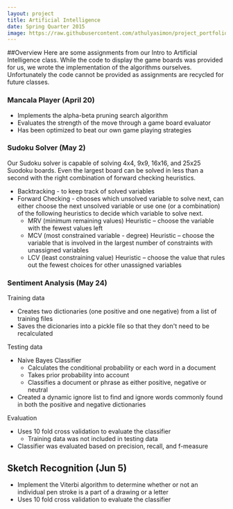 ```yaml
---
layout: project
title: Artificial Intelligence
date: Spring Quarter 2015
image: https://raw.githubusercontent.com/athulyasimon/project_portfolio/gh-pages/public/images/mancala.png
---
```


##Overview
Here are some assignments from our Intro to Artificial Intelligence class. While the code to display the game boards was provided for us, we wrote the implementation of the algorithms ourselves. Unfortunately the code cannot be provided as assignments are recycled for future classes.  

### Mancala Player (April 20)

* Implements the alpha-beta pruning search algorithm
* Evaluates the strength of the move through a game board evaluator
* Has been optimized to beat our own game playing strategies

### Sudoku Solver (May 2)

Our Sudoku solver is capable of solving 4x4, 9x9, 16x16, and 25x25 Suodoku boards. Even the largest board can be solved in less than a second with the right combination of forward checking heuristics.

* Backtracking - to keep track of solved variables
* Forward Checking - chooses which unsolved variable to solve next, can either choose the next unsolved variable or use one (or a combination) of the following heuristics to decide which variable to solve next.
   * MRV (minimum remaining values) Heuristic – choose the variable with the
fewest values left
   * MCV (most constrained variable - degree) Heuristic – choose the variable that is
involved in the largest number of constraints with unassigned variables
   * LCV (least constraining value) Heuristic – choose the value that rules out the
fewest choices for other unassigned variables

### Sentiment Analysis (May 24)

Training data

* Creates two dictionaries (one positive and one negative) from a list of training files
* Saves the dicionaries into a pickle file so that they don't need to be recalculated

Testing data

* Naive Bayes Classifier
  * Calculates the conditional probability or each word in a document
  * Takes prior probability into account
  * Classifies a document or phrase as either positive, negative or neutral
* Created a dynamic ignore list to find and ignore words commonly found in both the positive and negative dictionaries

Evaluation

* Uses 10 fold cross validation to evaluate the classifier
   * Training data was not included in testing data
* Classifier was evaluated based on precision, recall, and f-measure


## Sketch Recognition (Jun 5)

* Implement the Viterbi algorithm to determine whether or not an individual pen stroke is a part of a drawing or a letter
* Uses 10 fold cross validation to evaluate the classifier

